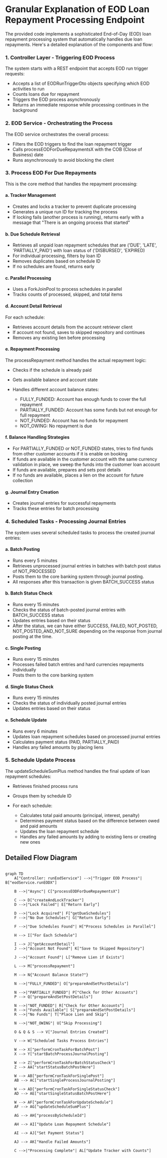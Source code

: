 # Granular Explanation of EOD Loan Repayment Processing Endpoint

The provided code implements a sophisticated End-of-Day (EOD) loan repayment processing system that automatically handles due loan repayments. Here's a detailed explanation of the components and flow:

### 1. Controller Layer - Triggering EOD Process

The system starts with a REST endpoint that accepts EOD run trigger requests:

- Accepts a list of EODRunTriggerDto objects specifying which EOD activities to run
- Counts loans due for repayment
- Triggers the EOD process asynchronously
- Returns an immediate response while processing continues in the background

### 2. EOD Service - Orchestrating the Process

The EOD service orchestrates the overall process:

- Filters the EOD triggers to find the loan repayment trigger
- Calls processEODForDueRepaymentsX with the COB (Close of Business) date
- Runs asynchronously to avoid blocking the client

### 3. Process EOD For Due Repayments

This is the core method that handles the repayment processing:

#### a. Tracker Management

- Creates and locks a tracker to prevent duplicate processing
- Generates a unique run ID for tracking the process
- If locking fails (another process is running), returns early with a message that "There is an ongoing process that started"

#### b. Due Schedule Retrieval

- Retrieves all unpaid loan repayment schedules that are ('DUE', 'LATE', 'PARTIALLY_PAID') with loan status of ('DISBURSED', 'EXPIRED)
- For individual processing, filters by loan ID
- Removes duplicates based on schedule ID
- If no schedules are found, returns early

#### c. Parallel Processing

- Uses a ForkJoinPool to process schedules in parallel
- Tracks counts of processed, skipped, and total items

#### d. Account Detail Retrieval

For each schedule:

- Retrieves account details from the account retriever client
- If account not found, saves to skipped repository and continues
- Removes any existing lien before processing

#### e. Repayment Processing

The processRepayment method handles the actual repayment logic:

- Checks if the schedule is already paid
- Gets available balance and account state
- Handles different account balance states:

  - FULLY_FUNDED: Account has enough funds to cover the full repayment
  - PARTIALLY_FUNDED: Account has some funds but not enough for full repayment
  - NOT_FUNDED: Account has no funds for repayment
  - NOT_OWING: No repayment is due

#### f. Balance Handling Strategies

- For PARTIALLY_FUNDED or NOT_FUNDED states, tries to find funds from other customer accounts if it is enable on booking
- If funds are available in the customer account with the same currency validation in place, we sweep the funds into the customer loan account
- If funds are available, prepares and sets post details
- If no funds are available, places a lien on the account for future collection

#### g. Journal Entry Creation

- Creates journal entries for successful repayments
- Tracks these entries for batch processing

### 4. Scheduled Tasks - Processing Journal Entries

The system uses several scheduled tasks to process the created journal entries:

#### a. Batch Posting

- Runs every 5 minutes
- Retrieves unprocessed journal entries in batches with batch post status of NOT_PROCESSED
- Posts them to the core banking system through journal posting.
- All responses after this transaction is given BATCH_SUCCESS status

#### b. Batch Status Check

- Runs every 15 minutes
- Checks the status of batch-posted journal entries with BATCH_SUCCESS status
- Updates entries based on their status
- After the status, we can have either SUCCESS, FAILED, NOT_POSTED, NOT_POSTED_AND_NOT_SURE depending on the response from journal posting at the time.

#### c. Single Posting

- Runs every 15 minutes
- Processes failed batch entries and hard currencies repayments individually
- Posts them to the core banking system

#### d. Single Status Check

- Runs every 15 minutes
- Checks the status of individually posted journal entries
- Updates entries based on their status

#### e. Schedule Update

- Runs every 6 minutes
- Updates loan repayment schedules based on processed journal entries
- Calculates payment status (PAID, PARTIALLY_PAID)
- Handles any failed amounts by placing liens

### 5. Schedule Update Process

The updateScheduleSumPlus method handles the final update of loan repayment schedules:

- Retrieves finished process runs
- Groups them by schedule ID
- For each schedule:

  - Calculates total paid amounts (principal, interest, penalty)
  - Determines payment status based on the difference between owed and paid amounts
  - Updates the loan repayment schedule
  - Handles any failed amounts by adding to existing liens or creating new ones

## Detailed Flow Diagram

```mermaid

graph TD
    A["Controller: runEodService"] -->|"Trigger EOD Process"| B["eodService.runEODX"]

    B -->|"Async"| C["processEODForDueRepaymentsX"]

    C --> D["createAndLockTracker"]
    D -->|"Lock Failed"| E["Return Early"]

    D -->|"Lock Acquired"| F["getDueSchedules"]
    F -->|"No Due Schedules"| G["Return Early"]

    F -->|"Due Schedules Found"| H["Process Schedules in Parallel"]

    H --> I["For Each Schedule"]

    I --> J["getAccountDetail"]
    J -->|"Account Not Found"| K["Save to Skipped Repository"]

    J -->|"Account Found"| L["Remove Lien if Exists"]

    L --> M["processRepayment"]

    M --> N{"Account Balance State?"}

    N -->|"FULLY_FUNDED"| O["prepareAndSetPostDetails"]

    N -->|"PARTIALLY_FUNDED"| P["Check for Other Accounts"]
    P --> Q["prepareAndSetPostDetails"]

    N -->|"NOT_FUNDED"| R["Check for Other Accounts"]
    R -->|"Funds Available"| S["prepareAndSetPostDetails"]
    R -->|"No Funds"| T["Place Lien and Skip"]

    N -->|"NOT_OWING"| U["Skip Processing"]

    O & Q & S --> V["Journal Entries Created"]

    V --> W["Scheduled Tasks Process Entries"]

    W --> X["performCronTaskForBatchPost"]
    X --> Y["startBatchProcessJournalPosting"]

    W --> Z["performCronTaskForBatchStatusCheck"]
    Z --> AA["startStatusBatchPostHere"]

    W --> AB["performCronTaskForSinglePost"]
    AB --> AC["startSingleProcessJournalPosting"]

    W --> AD["performCronTaskForSingleStatusCheck"]
    AD --> AE["startSingleStatusBatchPostHere"]

    W --> AF["performCronTaskForUpdateSchedule"]
    AF --> AG["updateScheduleSumPlus"]

    AG --> AH["processByScheduleId"]

    AH --> AI["Update Loan Repayment Schedule"]

    AI --> AJ["Set Payment Status"]

    AJ --> AK["Handle Failed Amounts"]

    C -->|"Processing Complete"| AL["Update Tracker with Counts"]
```
